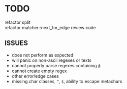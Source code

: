 # TODO

refactor split  
refactor matcher::next_for_edge
review code

## ISSUES

* does not perform as expected
* will panic on non-ascii regexes or texts
* cannot properly parse regexes containing `@` 
* cannot create empty regex
* other error/edge cases 
* missing char classes, `^`, `$`, ability to escape metachars

